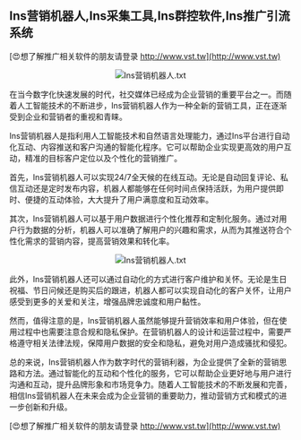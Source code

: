 ## **Ins营销机器人,Ins采集工具,Ins群控软件,Ins推广引流系统**

[😍想了解推广相关软件的朋友请登录 http://www.vst.tw](http://www.vst.tw)

 <center><img src="https://vst.tw/MP4/tuiguang/png/8.png" alt="Ins营销机器人.txt"></center>

在当今数字化快速发展的时代，社交媒体已经成为企业营销的重要平台之一。而随着人工智能技术的不断进步，Ins营销机器人作为一种全新的营销工具，正在逐渐受到企业和营销者的重视和青睐。

Ins营销机器人是指利用人工智能技术和自然语言处理能力，通过Ins平台进行自动化互动、内容推送和客户沟通的智能化程序。它可以帮助企业实现更高效的用户互动，精准的目标客户定位以及个性化的营销推广。

首先，Ins营销机器人可以实现24/7全天候的在线互动。无论是自动回复评论、私信互动还是定时发布内容，机器人都能够在任何时间点保持活跃，为用户提供即时、便捷的互动体验，大大提升了用户满意度和互动效率。

其次，Ins营销机器人可以基于用户数据进行个性化推荐和定制化服务。通过对用户行为数据的分析，机器人可以准确了解用户的兴趣和需求，从而为其推送符合个性化需求的营销内容，提高营销效果和转化率。

 <center><img src="https://vst.tw/MP4/tuiguang/png/2.png" alt="Ins营销机器人.txt"></center>

此外，Ins营销机器人还可以通过自动化的方式进行客户维护和关怀。无论是生日祝福、节日问候还是购买后的跟进，机器人都可以实现自动化的客户关怀，让用户感受到更多的关爱和关注，增强品牌忠诚度和用户黏性。

然而，值得注意的是，Ins营销机器人虽然能够提升营销效率和用户体验，但在使用过程中也需要注意合规和隐私保护。在营销机器人的设计和运营过程中，需要严格遵守相关法律法规，保障用户数据的安全和隐私，避免对用户造成骚扰和侵犯。

总的来说，Ins营销机器人作为数字时代的营销利器，为企业提供了全新的营销思路和方法。通过智能化的互动和个性化的服务，它可以帮助企业更好地与用户进行沟通和互动，提升品牌形象和市场竞争力。随着人工智能技术的不断发展和完善，相信Ins营销机器人在未来会成为企业营销的重要助力，推动营销方式和模式的进一步创新和升级。

[😍想了解推广相关软件的朋友请登录 http://www.vst.tw](http://www.vst.tw)



